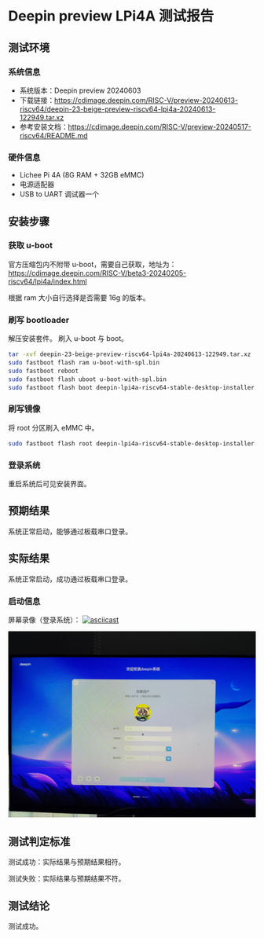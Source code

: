 # Deepin preview LPi4A 测试报告

## 测试环境

### 系统信息

- 系统版本：Deepin preview 20240603
- 下载链接：https://cdimage.deepin.com/RISC-V/preview-20240613-riscv64/deepin-23-beige-preview-riscv64-lpi4a-20240613-122949.tar.xz
- 参考安装文档：https://cdimage.deepin.com/RISC-V/preview-20240517-riscv64/README.md

### 硬件信息

- Lichee Pi 4A (8G RAM + 32GB eMMC)
- 电源适配器
- USB to UART 调试器一个

## 安装步骤

### 获取 u-boot

官方压缩包内不附带 u-boot，需要自己获取，地址为：https://cdimage.deepin.com/RISC-V/beta3-20240205-riscv64/lpi4a/index.html

根据 ram 大小自行选择是否需要 16g 的版本。

### 刷写 bootloader

解压安装套件。
刷入 u-boot 与 boot。

```bash
tar -xvf deepin-23-beige-preview-riscv64-lpi4a-20240613-122949.tar.xz
sudo fastboot flash ram u-boot-with-spl.bin
sudo fastboot reboot
sudo fastboot flash uboot u-boot-with-spl.bin
sudo fastboot flash boot deepin-lpi4a-riscv64-stable-desktop-installer.boot.ext4
```

### 刷写镜像

将 root 分区刷入 eMMC 中。

```bash
sudo fastboot flash root deepin-lpi4a-riscv64-stable-desktop-installer.root.ext4
```

### 登录系统

重启系统后可见安装界面。

## 预期结果

系统正常启动，能够通过板载串口登录。

## 实际结果

系统正常启动，成功通过板载串口登录。

### 启动信息

屏幕录像（登录系统）：
[![asciicast](https://asciinema.org/a/8EfjIFC3FLJBBwgOG8nZod4q7.svg)](https://asciinema.org/a/8EfjIFC3FLJBBwgOG8nZod4q7)

![startup](./startup.png)

## 测试判定标准

测试成功：实际结果与预期结果相符。

测试失败：实际结果与预期结果不符。

## 测试结论

测试成功。
